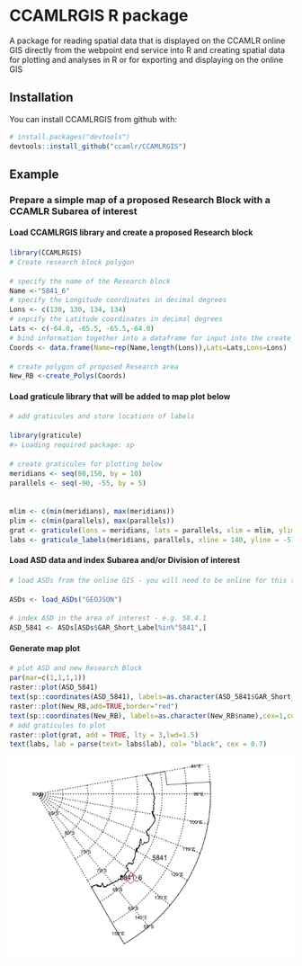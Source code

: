 
<!-- README.md is generated from README.Rmd. Please edit that file -->
CCAMLRGIS R package
===================

A package for reading spatial data that is displayed on the CCAMLR online GIS directly from the webpoint end service into R and creating spatial data for plotting and analyses in R or for exporting and displaying on the online GIS

Installation
------------

You can install CCAMLRGIS from github with:

``` r
# install.packages("devtools")
devtools::install_github("ccamlr/CCAMLRGIS")
```

Example
-------

### Prepare a simple map of a proposed Research Block with a CCAMLR Subarea of interest

#### Load CCAMLRGIS library and create a proposed Research block

``` r
library(CCAMLRGIS)
# Create research block polygon 

# specify the name of the Research block
Name <-"5841_6"
# specify the Longitude coordinates in decimal degrees
Lons <- c(130, 130, 134, 134)
# sepcify the Latitude coordinates in decimal degrees
Lats <- c(-64.0, -65.5, -65.5,-64.0)
# bind information together into a dataframe for input into the create_Polys function see ?create_Polys 
Coords <- data.frame(Name=rep(Name,length(Lons)),Lats=Lats,Lons=Lons)

# create polygon of proposed Research area
New_RB <-create_Polys(Coords)
```

#### Load graticule library that will be added to map plot below

``` r
# add graticules and store locations of labels

library(graticule)
#> Loading required package: sp

# create graticules for plotting below
meridians <- seq(80,150, by = 10)
parallels <- seq(-90, -55, by = 5)


mlim <- c(min(meridians), max(meridians))
plim <- c(min(parallels), max(parallels))
grat <- graticule(lons = meridians, lats = parallels, xlim = mlim, ylim = plim, proj = raster::projection(New_RB))
labs <- graticule_labels(meridians, parallels, xline = 140, yline = -57.5, proj = raster::projection(New_RB))
```

#### Load ASD data and index Subarea and/or Division of interest

``` r
# load ASDs from the online GIS - you will need to be online for this to work see ?load_ASDs 

ASDs <- load_ASDs("GEOJSON")

# index ASD in the area of interest - e.g. 58.4.1
ASD_5841 <- ASDs[ASDs$GAR_Short_Label%in%"5841",]
```

#### Generate map plot

``` r
# plot ASD and new Research Block 
par(mar=c(1,1,1,1))
raster::plot(ASD_5841)
text(sp::coordinates(ASD_5841), labels=as.character(ASD_5841$GAR_Short_Label),cex=1,col="black")
raster::plot(New_RB,add=TRUE,border="red")
text(sp::coordinates(New_RB), labels=as.character(New_RB$name),cex=1,col="black")
# add graticules to plot
raster::plot(grat, add = TRUE, lty = 3,lwd=1.5)
text(labs, lab = parse(text= labs$lab), col= "black", cex = 0.7)
```

![](README-unnamed-chunk-5-1.png)
